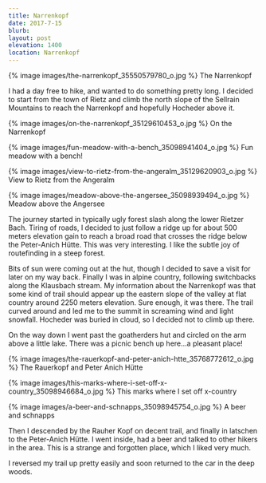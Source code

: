 ```yaml
---
title: Narrenkopf
date: 2017-7-15
blurb: 
layout: post
elevation: 1400
location: Narrenkopf
---
```


{% image images/the-narrenkopf_35550579780_o.jpg %}
The Narrenkopf


I had a day free to hike, and wanted to do something pretty long.
I decided to start from the town of Rietz and climb the north
slope of the Sellrain Mountains to reach the Narrenkopf and
hopefully Hocheder above it.

{% image images/on-the-narrenkopf_35129610453_o.jpg %}
On the Narrenkopf



{% image images/fun-meadow-with-a-bench_35098941404_o.jpg %}
Fun meadow with a bench!



{% image images/view-to-rietz-from-the-angeralm_35129620903_o.jpg %}
View to Rietz from the Angeralm



{% image images/meadow-above-the-angersee_35098939494_o.jpg %}
Meadow above the Angersee


The journey started in typically ugly forest slash along the
lower Rietzer Bach. Tiring of roads, I decided to just follow
a ridge up for about 500 meters elevation gain to reach a
broad road that crosses the ridge below the Peter-Anich Hütte.
This was very interesting. I like the subtle joy of routefinding
in a steep forest.

Bits of sun were coming out at the hut, though I decided to save a visit for
later on my way back. Finally I was in alpine country, following
switchbacks along the Klausbach stream. My information about the
Narrenkopf was that some kind of trail should appear up the eastern
slope of the valley at flat country around 2250 meters elevation.
Sure enough, it was there. The trail curved around and led me
to the summit in screaming wind and light snowfall.
Hocheder was buried in cloud, so I decided not to climb up there.

On the way down I went past the goatherders hut and circled on the arm
above a little lake. There was a picnic bench up here...a pleasant place!

{% image images/the-rauerkopf-and-peter-anich-htte_35768772612_o.jpg %}
The Rauerkopf and Peter Anich Hütte




{% image images/this-marks-where-i-set-off-x-country_35098946684_o.jpg %}
This marks where I set off x-country




{% image images/a-beer-and-schnapps_35098945754_o.jpg %}
A beer and schnapps


Then I descended by the Rauher Kopf on decent trail, and finally
in latschen to the Peter-Anich Hütte. I went inside, had a beer and
talked to other hikers in the area. This is a strange and forgotten place, which
I liked very much.

I reversed my trail up pretty easily and soon returned to the car in the deep
woods.

